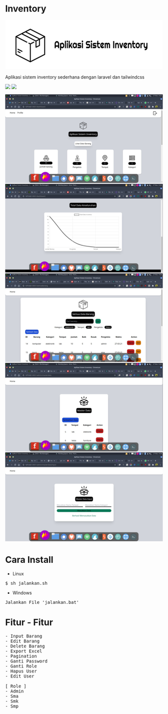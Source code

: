 # Inventory

<img src='https://raw.githubusercontent.com/FajarTheGGman/Inventory/master/.img/banner.png'/>

<p>Aplikasi sistem inventory sederhana dengan laravel dan tailwindcss </p>


![](https://img.shields.io/badge/Language-PHP-blue?style=for-the-badge) ![](https://img.shields.io/badge/Style-Tailwindcss-lime?style=for-the-badge)


<img src='https://raw.githubusercontent.com/FajarTheGGman/Inventory/master/.img/home' />
<img src='https://raw.githubusercontent.com/FajarTheGGman/Inventory/master/.img/chart.jpeg' />
<img src='https://raw.githubusercontent.com/FajarTheGGman/Inventory/master/.img/alldata.jpeg' />
<img src='https://raw.githubusercontent.com/FajarTheGGman/Inventory/master/.img/masterdata.jpeg' />
<img src='https://raw.githubusercontent.com/FajarTheGGman/Inventory/master/.img/masterdatainput.jpeg' />

# Cara Install 

- Linux
<pre>
$ sh jalankan.sh
</pre>

- Windows
<pre>
Jalankan File 'jalankan.bat'
</pre>

# Fitur - Fitur

<pre>
- Input Barang
- Edit Barang
- Delete Barang
- Export Excel
- Pagination
- Ganti Password
- Ganti Role
- Hapus User
- Edit User

[ Role ] 
- Admin
- Sma
- Smk
- Smp

</pre>
